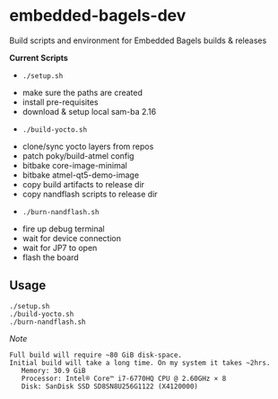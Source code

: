 # embedded-bagels-dev
Build scripts and environment for Embedded Bagels builds &amp; releases

**Current Scripts**

 * `./setup.sh`
  + make sure the paths are created
  + install pre-requisites
  + download & setup local sam-ba 2.16
 * `./build-yocto.sh`
  + clone/sync yocto layers from repos
  + patch poky/build-atmel config
  + bitbake core-image-minimal
  + bitbake atmel-qt5-demo-image
  + copy build artifacts to release dir
  + copy nandflash scripts to release dir
 * `./burn-nandflash.sh`
  + fire up debug terminal
  + wait for device connection
  + wait for JP7 to open
  + flash the board

## Usage
```
./setup.sh
./build-yocto.sh
./burn-nandflash.sh
```

*Note*
```
Full build will require ~80 GiB disk-space.
Initial build will take a long time. On my system it takes ~2hrs.
   Memory: 30.9 GiB
   Processor: Intel® Core™ i7-6770HQ CPU @ 2.60GHz × 8 
   Disk: SanDisk SSD SD8SN8U256G1122 (X4120000)
```
